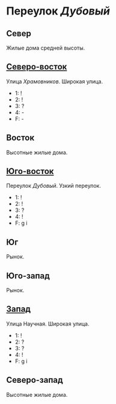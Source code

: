 # Переулок *Дубовый*

## Север

Жилые дома средней высоты.

## [Северо-восток](./587087.md)

Улица *Храмовников*.
Широкая улица.

* 1:    !
* 2:    !
* 3:    ?
* 4:    -
* F:    -

## Восток

Высотные жилые дома.

## [Юго-восток](./590095.md)

Переулок *Дубовый*.
Узкий переулок.

* 1:    !
* 2:    !
* 3:    ?
* 4:    !
* F:    g   i

## Юг

Рынок.

## Юго-запад

Рынок.

## [Запад](./580090.md)

Улица Научная.
Широкая улица.

* 1:    !
* 2:    ?
* 3:    ?
* 4:    !
* F:    g   i

## Северо-запад

Высотные жилые дома.
